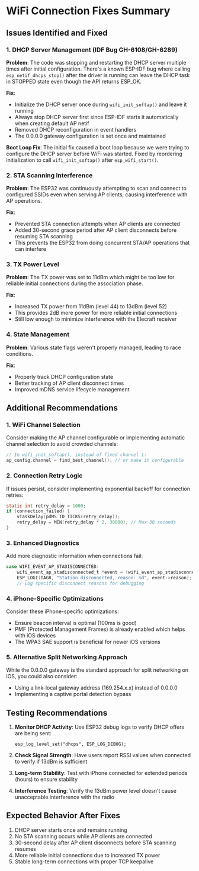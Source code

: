 # WiFi Connection Fixes Summary

## Issues Identified and Fixed

### 1. **DHCP Server Management (IDF Bug GH-6108/GH-6289)**
**Problem**: The code was stopping and restarting the DHCP server multiple times after initial configuration. There's a known ESP-IDF bug where calling `esp_netif_dhcps_stop()` after the driver is running can leave the DHCP task in STOPPED state even though the API returns ESP_OK.

**Fix**: 
- Initialize the DHCP server once during `wifi_init_softap()` and leave it running
- Always stop DHCP server first since ESP-IDF starts it automatically when creating default AP netif
- Removed DHCP reconfiguration in event handlers
- The 0.0.0.0 gateway configuration is set once and maintained

**Boot Loop Fix**: The initial fix caused a boot loop because we were trying to configure the DHCP server before WiFi was started. Fixed by reordering initialization to call `wifi_init_softap()` after `esp_wifi_start()`.

### 2. **STA Scanning Interference**
**Problem**: The ESP32 was continuously attempting to scan and connect to configured SSIDs even when serving AP clients, causing interference with AP operations.

**Fix**:
- Prevented STA connection attempts when AP clients are connected
- Added 30-second grace period after AP client disconnects before resuming STA scanning
- This prevents the ESP32 from doing concurrent STA/AP operations that can interfere

### 3. **TX Power Level**
**Problem**: The TX power was set to 11dBm which might be too low for reliable initial connections during the association phase.

**Fix**:
- Increased TX power from 11dBm (level 44) to 13dBm (level 52)
- This provides 2dB more power for more reliable initial connections
- Still low enough to minimize interference with the Elecraft receiver

### 4. **State Management**
**Problem**: Various state flags weren't properly managed, leading to race conditions.

**Fix**:
- Properly track DHCP configuration state
- Better tracking of AP client disconnect times
- Improved mDNS service lifecycle management

## Additional Recommendations

### 1. **WiFi Channel Selection**
Consider making the AP channel configurable or implementing automatic channel selection to avoid crowded channels:
```c
// In wifi_init_softap(), instead of fixed channel 1:
ap_config.channel = find_best_channel(); // or make it configurable
```

### 2. **Connection Retry Logic**
If issues persist, consider implementing exponential backoff for connection retries:
```c
static int retry_delay = 1000;
if (connection_failed) {
    vTaskDelay(pdMS_TO_TICKS(retry_delay));
    retry_delay = MIN(retry_delay * 2, 30000); // Max 30 seconds
}
```

### 3. **Enhanced Diagnostics**
Add more diagnostic information when connections fail:
```c
case WIFI_EVENT_AP_STADISCONNECTED:
    wifi_event_ap_stadisconnected_t *event = (wifi_event_ap_stadisconnected_t *)event_data;
    ESP_LOGI(TAG8, "Station disconnected, reason: %d", event->reason);
    // Log specific disconnect reasons for debugging
```

### 4. **iPhone-Specific Optimizations**
Consider these iPhone-specific optimizations:
- Ensure beacon interval is optimal (100ms is good)
- PMF (Protected Management Frames) is already enabled which helps with iOS devices
- The WPA3 SAE support is beneficial for newer iOS versions

### 5. **Alternative Split Networking Approach**
While the 0.0.0.0 gateway is the standard approach for split networking on iOS, you could also consider:
- Using a link-local gateway address (169.254.x.x) instead of 0.0.0.0
- Implementing a captive portal detection bypass

## Testing Recommendations

1. **Monitor DHCP Activity**: Use ESP32 debug logs to verify DHCP offers are being sent:
   ```
   esp_log_level_set("dhcps", ESP_LOG_DEBUG);
   ```

2. **Check Signal Strength**: Have users report RSSI values when connected to verify if 13dBm is sufficient

3. **Long-term Stability**: Test with iPhone connected for extended periods (hours) to ensure stability

4. **Interference Testing**: Verify the 13dBm power level doesn't cause unacceptable interference with the radio

## Expected Behavior After Fixes

1. DHCP server starts once and remains running
2. No STA scanning occurs while AP clients are connected
3. 30-second delay after AP client disconnects before STA scanning resumes
4. More reliable initial connections due to increased TX power
5. Stable long-term connections with proper TCP keepalive 